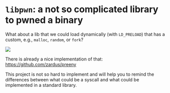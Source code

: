 `libpwn`: a not so complicated library to pwned a binary
========================================================

What about a lib that we could load dynamically (with `LD_PRELOAD`) that
has a custom, e.g., `malloc`, `random`, or `fork`?

![](https://imgs.xkcd.com/comics/random_number.png)

There is already a nice implementation of that:
<https://github.com/zardus/preeny>

This project is not so hard to implement and will help you to remind the
differences between what could be a syscall and what could be
implemented in a standard library.